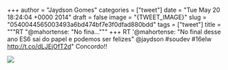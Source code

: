 
+++
author = "Jaydson Gomes"
categories = ["tweet"]
date = "Tue May 20 18:24:04 +0000 2014"
draft = false
image = "{TWEET_IMAGE}"
slug = "0540044565003493a6bd474bf7e3f0dfad880bdd"
tags = ["tweet"]
title = """RT "@mahortense: "No fina..."""
+++
RT '@mahortense: "No final desse ano ES6 sai do papel e podemos ser felizes" @jaydson #soudev #16elw http://t.co/dLJEjOfT2d" Concordo!!

![](/images/tweet-media/468819460942725120-BoGK5YBCMAA3De6.jpg)